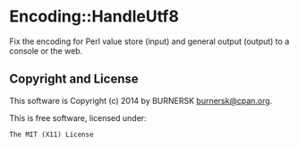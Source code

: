 Encoding::HandleUtf8
====================

Fix the encoding for Perl value store (input) and general output (output) to
a console or the web.

Copyright and License
---------------------

This software is Copyright (c) 2014 by BURNERSK <burnersk@cpan.org>.

This is free software, licensed under:

    The MIT (X11) License

